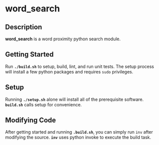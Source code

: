 # word_search

## Description
**word_search** is a word proximity python search module.

## Getting Started
Run **`./build.sh`** to setup, build, lint, and run unit tests. 
The setup process will install a few python packages and requires `sudo` privileges.

## Setup
Running **`./setup.sh`** alone will install all of the prerequisite software.
**`build.sh`** calls setup for convenience.

## Modifying Code
After getting started and running **`.build.sh`**, you can simply run `inv` after modifying the source.
**`inv`** uses python invoke to execute the build task.
